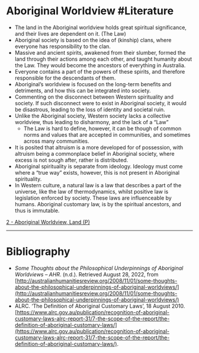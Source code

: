 # Aboriginal Worldview #Literature 
- The land in the Aboriginal worldview holds great spiritual significance, and their lives are dependent on it. (The Law)
- Aboriginal society is based on the idea of (kinship) clans, where everyone has responsibility to the clan.
- Massive and ancient spirits, awakened from their slumber, formed the land through their actions among each other, and taught humanity about the Law. They would become the ancestors of everything in Australia.
- Everyone contains a part of the powers of these spirits, and therefore responsible for the descendants of them.
- Aboriginal’s worldview is focused on the long-term benefits and detriments, and how this can be integrated into society.
- Commenting on the disconnect between Western spirituality and society. If such disconnect were to exist in Aboriginal society, it would be disastrous, leading to the loss of identity and societal ruin.
- Unlike the Aboriginal society, Western society lacks a collective worldview, thus leading to disharmony, and the lack of a “Law”
	- The Law is hard to define, however, it can be though of common norms and values that are accepted in communities, and sometimes across many communities.
- It is posited that altruism is a more developed for of possession, with altruism being a commonplace belief in Aboriginal society, where excess is not sough after, rather is distributed.
- Aboriginal spirituality is separate from ideology. Ideology must come where a “true way” exists, however, this is not present in Aboriginal spirituality.
- In Western culture, a natural law is a law that describes a part of the universe, like the law of thermodynamics, whilst positive law is legislation enforced by society. These laws are influenceable by humans. Aboriginal customary law, is by the spiritual ancestors, and thus is immutable.

[2 - Aboriginal Worldview, Land (P)](../3%20Permanent%20Notes/2%20-%20Aboriginal%20Worldview,%20Land%20(P))

---
# Bibliography
- _Some Thoughts about the Philosophical Underpinnings of Aboriginal Worldviews – AHR_. (n.d.). Retrieved August 28, 2022, from [http://australianhumanitiesreview.org/2008/11/01/some-thoughts-about-the-philosophical-underpinnings-of-aboriginal-worldviews/](http://australianhumanitiesreview.org/2008/11/01/some-thoughts-about-the-philosophical-underpinnings-of-aboriginal-worldviews/)
- ALRC. ‘The Definition of Aboriginal Customary Laws’, 18 August 2010. [https://www.alrc.gov.au/publication/recognition-of-aboriginal-customary-laws-alrc-report-31/7-the-scope-of-the-report/the-definition-of-aboriginal-customary-laws/](https://www.alrc.gov.au/publication/recognition-of-aboriginal-customary-laws-alrc-report-31/7-the-scope-of-the-report/the-definition-of-aboriginal-customary-laws/).